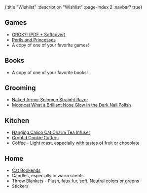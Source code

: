 {:title "Wishlist"
 :description "Wishlist"
 :page-index 2
 :navbar? true}


## Games

- [GROK?! (PDF + Softcover)](https://preview.drivethrurpg.com/en/product/395261/GROK)
- [Perils and Princesses](https://www.indiepressrevolution.com/xcart/Perils-and-Princesses-Print-PDF.html)
- A copy of one of your favorite games!


## Books

- A copy of one of your favorite books!


## Grooming

- [Naked Armor Solomon Straight Razor](https://www.nakedarmor.com/collections/straight-razors/products/solomon-straight-razor-black)
- [Mooncat What a Brilliant Nose Glow in the Dark Nail Polish](https://www.mooncat.com/products/what-a-brilliant-nose)


## Kitchen

- [Hanging Calico Cat Charm Tea Infuser](https://www.etsy.com/listing/1595170372/hanging-cat-tea-ball-infuser-tea-steeper)
- [Cryptid Cookie Cutters](https://www.etsy.com/listing/1384136278/cryptid-cookie-cutters-set-1-sasquatch?gpla=1&gao=1&&utm_source=google&utm_medium=cpc&utm_campaign=shopping_us_ps-b-craft_supplies_and_tools-kitchen_supplies-baking_and_cake_decorations-other&utm_custom1=_k_Cj0KCQjwuNemBhCBARIsADp74QTdrRl432au4XIEAIo67Kys24X7fU12asLjXQ82ipepkAwcXtEft6waAiPMEALw_wcB_k_&utm_content=go_12565309429_122041493880_507284153981_pla-295472666587_m__1384136278_115275073&utm_custom2=12565309429)
- Coffee - Light roast, especially with tastes of fruit or chocolate


## Home

- [Cat Bookends](https://www.etsy.com/listing/1585865350/cute-cat-bookends-white-cat-dculpture?click_key=0881b5d06c5dfc39ac0e2f860f5d745cb014e1a2%3A1585865350&click_sum=a60e7f02&ref=sold_out-5&pro=1)
- Candles, especially in warm scents.
- Throw Blankets - Plush, faux fur, soft. Neutral colors or greens
- Stickers
